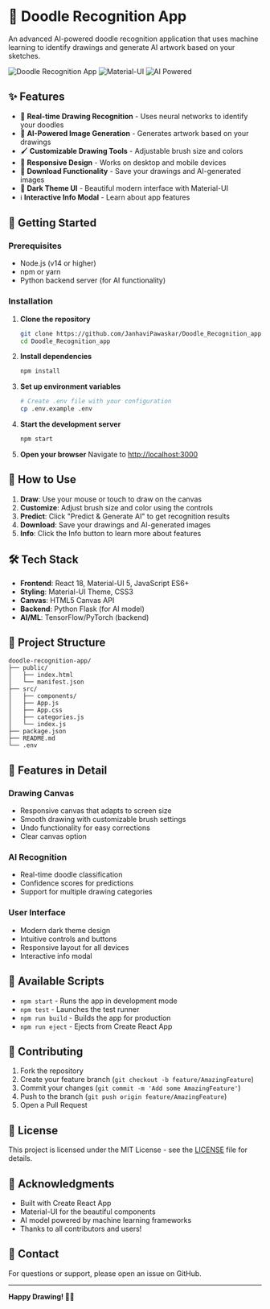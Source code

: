 # 🎨 Doodle Recognition App

An advanced AI-powered doodle recognition application that uses machine learning to identify drawings and generate AI artwork based on your sketches.

![Doodle Recognition App](https://img.shields.io/badge/React-18.2.0-blue) ![Material-UI](https://img.shields.io/badge/Material--UI-5.0-purple) ![AI Powered](https://img.shields.io/badge/AI-Powered-green)

## ✨ Features

- 🧠 **Real-time Drawing Recognition** - Uses neural networks to identify your doodles
- 🎨 **AI-Powered Image Generation** - Generates artwork based on your drawings
- 🖌️ **Customizable Drawing Tools** - Adjustable brush size and colors
- 📱 **Responsive Design** - Works on desktop and mobile devices
- 💾 **Download Functionality** - Save your drawings and AI-generated images
- 🌙 **Dark Theme UI** - Beautiful modern interface with Material-UI
- ℹ️ **Interactive Info Modal** - Learn about app features

## 🚀 Getting Started

### Prerequisites

- Node.js (v14 or higher)
- npm or yarn
- Python backend server (for AI functionality)

### Installation

1. **Clone the repository**
   ```bash
   git clone https://github.com/JanhaviPawaskar/Doodle_Recognition_app.git
   cd Doodle_Recognition_app
   ```

2. **Install dependencies**
   ```bash
   npm install
   ```

3. **Set up environment variables**
   ```bash
   # Create .env file with your configuration
   cp .env.example .env
   ```

4. **Start the development server**
   ```bash
   npm start
   ```

5. **Open your browser**
   Navigate to [http://localhost:3000](http://localhost:3000)

## 🎯 How to Use

1. **Draw**: Use your mouse or touch to draw on the canvas
2. **Customize**: Adjust brush size and color using the controls
3. **Predict**: Click "Predict & Generate AI" to get recognition results
4. **Download**: Save your drawings and AI-generated images
5. **Info**: Click the Info button to learn more about features

## 🛠️ Tech Stack

- **Frontend**: React 18, Material-UI 5, JavaScript ES6+
- **Styling**: Material-UI Theme, CSS3
- **Canvas**: HTML5 Canvas API
- **Backend**: Python Flask (for AI model)
- **AI/ML**: TensorFlow/PyTorch (backend)

## 📁 Project Structure

```
doodle-recognition-app/
├── public/
│   ├── index.html
│   └── manifest.json
├── src/
│   ├── components/
│   ├── App.js
│   ├── App.css
│   ├── categories.js
│   └── index.js
├── package.json
├── README.md
└── .env
```

## 🎨 Features in Detail

### Drawing Canvas
- Responsive canvas that adapts to screen size
- Smooth drawing with customizable brush settings
- Undo functionality for easy corrections
- Clear canvas option

### AI Recognition
- Real-time doodle classification
- Confidence scores for predictions
- Support for multiple drawing categories

### User Interface
- Modern dark theme design
- Intuitive controls and buttons
- Responsive layout for all devices
- Interactive info modal

## 🚀 Available Scripts

- `npm start` - Runs the app in development mode
- `npm test` - Launches the test runner
- `npm run build` - Builds the app for production
- `npm run eject` - Ejects from Create React App

## 🤝 Contributing

1. Fork the repository
2. Create your feature branch (`git checkout -b feature/AmazingFeature`)
3. Commit your changes (`git commit -m 'Add some AmazingFeature'`)
4. Push to the branch (`git push origin feature/AmazingFeature`)
5. Open a Pull Request

## 📝 License

This project is licensed under the MIT License - see the [LICENSE](LICENSE) file for details.

## 🙏 Acknowledgments

- Built with Create React App
- Material-UI for the beautiful components
- AI model powered by machine learning frameworks
- Thanks to all contributors and users!

## 📧 Contact

For questions or support, please open an issue on GitHub.

---

**Happy Drawing! 🎨✨**
